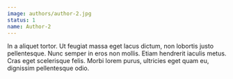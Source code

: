 ```yaml
---
image: authors/author-2.jpg
status: 1
name: Author-2
---
```


In a aliquet tortor. Ut feugiat massa eget lacus dictum, non lobortis justo pellentesque. Nunc semper in eros non mollis. Etiam hendrerit iaculis metus. Cras eget scelerisque felis. Morbi lorem purus, ultricies eget quam eu, dignissim pellentesque odio. 
